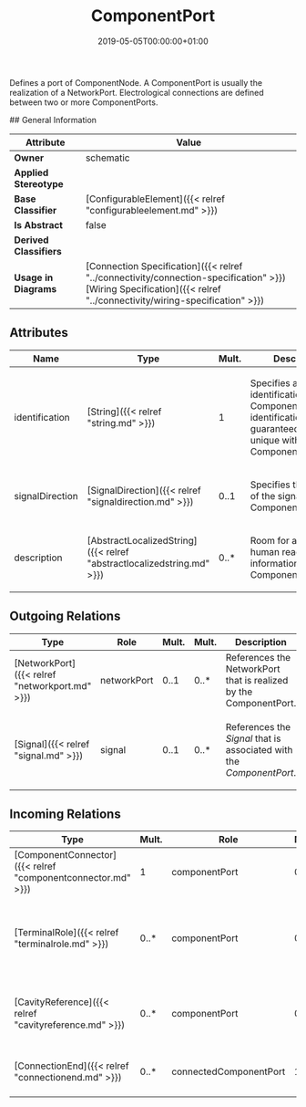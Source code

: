 ﻿---
title: ComponentPort
toc: false
type: specs
date: "2019-05-05T00:00:00+01:00"
draft: false
menu_name: vec120

# Prev/next pager order (if `docs_section_pager` enabled in `params.toml`)
weight: 
---
<html>   <head>     </head>   <body>     <p> Defines a port of ComponentNode. A ComponentPort is usually the realization of a NetworkPort. Electrological connections are defined between two or more ComponentPorts.      </p>    </body> </html> 
## General Information

| Attribute               | Value |
|-------------------------|-------|
| **Owner**               | schematic |
| **Applied Stereotype**  |   |
| **Base Classifier**     | [ConfigurableElement]({{< relref "configurableelement.md" >}})<br/>  |
| **Is Abstract**         | false |
| **Derived Classifiers** |   |
| **Usage in Diagrams**   | [Connection Specification]({{< relref "../connectivity/connection-specification" >}})<br/> [Wiring Specification]({{< relref "../connectivity/wiring-specification" >}})<br/>  |

## Attributes
|  Name  |  Type  |  Mult.  |  Description  |  Owning Classifier  |
|--------|--------|---------|---------------|--------------|
|identification | [String]({{< relref "string.md" >}}) | 1 | <html>   <head>     </head>   <body>     <p> Specifies a unique identification of the ComponentPort. The identification is guaranteed to be unique within the ComponentConnector.      </p>    </body> </html>  | [ComponentPort]({{< relref "componentport.md" >}}) |
|signalDirection | [SignalDirection]({{< relref "signaldirection.md" >}}) | 0..1 | <html><body><p>Specifies the direction of the signal on this ComponentPort.  </p></body></html> | [ComponentPort]({{< relref "componentport.md" >}}) |
|description | [AbstractLocalizedString]({{< relref "abstractlocalizedstring.md" >}}) | 0..* | <html><body><p>Room for additional, human readable information about the ComponentPort. </p></body></html> | [ComponentPort]({{< relref "componentport.md" >}}) |

## Outgoing Relations
|    Type  |   Role   |   Mult.   |   Mult.   |   Description   |
|----------|----------|-----------|-----------|-----------------|
| [NetworkPort]({{< relref "networkport.md" >}}) | networkPort | 0..1 | 0..* | References the NetworkPort that is realized by the ComponentPort.  |
| [Signal]({{< relref "signal.md" >}}) | signal | 0..1 | 0..* | <html>   <head>     </head>   <body>     <p> References the <i>Signal</i> that is associated with the <i>ComponentPort</i>.      </p>    </body> </html>  |
##  Incoming Relations
|    Type  |   Mult.  |   Role    |   Mult.   |   Description  |
|----------|----------|-----------|-----------|----------------|
| [ComponentConnector]({{< relref "componentconnector.md" >}}) | 1 | componentPort | 0..* | Specifies the ComponentPorts of the ComponentConnector.  |
| [TerminalRole]({{< relref "terminalrole.md" >}}) | 0..* | componentPort | 0..1 | References the ComponentPort that is realized by the referenced Terminal (OccurrenceOrUsage with TerminalRole). KBLFRM-341  |
| [CavityReference]({{< relref "cavityreference.md" >}}) | 0..* | componentPort | 0..1 | <html>   <head>     </head>   <body>     <p> References the <i>ComponentPort</i> that is implemented by this <i>CavityReference</i>.      </p>    </body> </html>  |
| [ConnectionEnd]({{< relref "connectionend.md" >}}) | 0..* | connectedComponentPort | 1 | References the ComponentPort that is connected by the ConnectionEnd.   |
